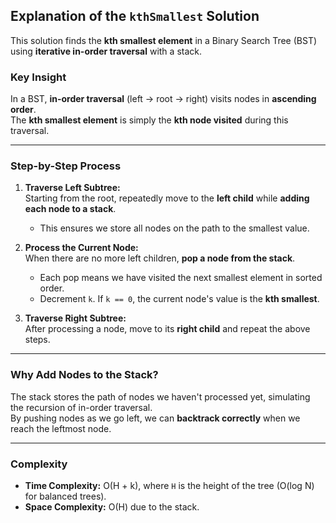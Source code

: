 ## Explanation of the `kthSmallest` Solution

This solution finds the **kth smallest element** in a Binary Search Tree (BST) using **iterative in-order traversal** with a stack.

### Key Insight
In a BST, **in-order traversal** (left → root → right) visits nodes in **ascending order**.  
The **kth smallest element** is simply the **kth node visited** during this traversal.

---

### Step-by-Step Process

1. **Traverse Left Subtree:**  
   Starting from the root, repeatedly move to the **left child** while **adding each node to a stack**.  
   - This ensures we store all nodes on the path to the smallest value.

2. **Process the Current Node:**  
   When there are no more left children, **pop a node from the stack**.  
   - Each pop means we have visited the next smallest element in sorted order.  
   - Decrement `k`. If `k == 0`, the current node's value is the **kth smallest**.

3. **Traverse Right Subtree:**  
   After processing a node, move to its **right child** and repeat the above steps.

---

### Why Add Nodes to the Stack?
The stack stores the path of nodes we haven't processed yet, simulating the recursion of in-order traversal.  
By pushing nodes as we go left, we can **backtrack correctly** when we reach the leftmost node.

---

### Complexity
- **Time Complexity:** O(H + k), where `H` is the height of the tree (O(log N) for balanced trees).
- **Space Complexity:** O(H) due to the stack.

